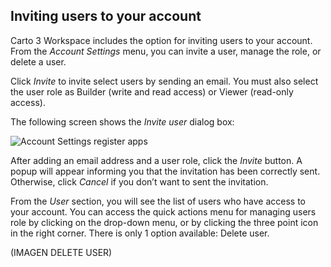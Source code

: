 ## Inviting users to your account 

Carto 3 Workspace includes the option for inviting users to your account. From the *Account Settings* menu, you can invite a user, manage the role, or delete a user.

Click *Invite* to invite select users by sending an email. You must also select the user role as Builder (write and read access) or Viewer (read-only access).

The following screen shows the *Invite user* dialog box:

![Account Settings register apps](/img/cloud-native-workspace/account-settings/account_settings_invite_user.png)

After adding an email address and a user role, click the *Invite* button. A popup will appear informing you that the invitation has been correctly sent. Otherwise, click *Cancel* if you don’t want to sent the invitation.

From the *User* section, you will see the list of users who have access to your account. You can access the quick actions menu for managing users role by clicking on the drop-down menu, or by clicking the three point icon in the right corner. There is only 1 option available: Delete user.

(IMAGEN DELETE USER)